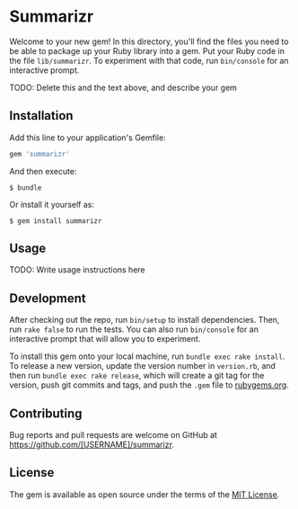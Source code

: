 # Summarizr

Welcome to your new gem! In this directory, you'll find the files you need to be able to package up your Ruby library into a gem. Put your Ruby code in the file `lib/summarizr`. To experiment with that code, run `bin/console` for an interactive prompt.

TODO: Delete this and the text above, and describe your gem

## Installation

Add this line to your application's Gemfile:

```ruby
gem 'summarizr'
```

And then execute:

    $ bundle

Or install it yourself as:

    $ gem install summarizr

## Usage

TODO: Write usage instructions here

## Development

After checking out the repo, run `bin/setup` to install dependencies. Then, run `rake false` to run the tests. You can also run `bin/console` for an interactive prompt that will allow you to experiment.

To install this gem onto your local machine, run `bundle exec rake install`. To release a new version, update the version number in `version.rb`, and then run `bundle exec rake release`, which will create a git tag for the version, push git commits and tags, and push the `.gem` file to [rubygems.org](https://rubygems.org).

## Contributing

Bug reports and pull requests are welcome on GitHub at https://github.com/[USERNAME]/summarizr.


## License

The gem is available as open source under the terms of the [MIT License](http://opensource.org/licenses/MIT).
